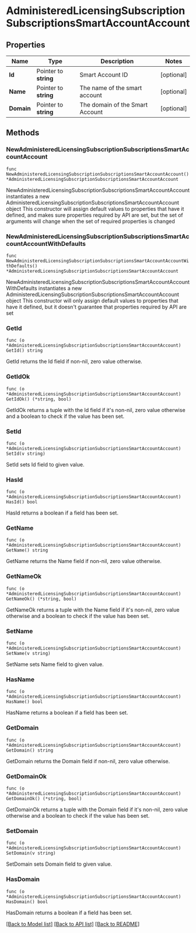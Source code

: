 # AdministeredLicensingSubscriptionSubscriptionsSmartAccountAccount

## Properties

Name | Type | Description | Notes
------------ | ------------- | ------------- | -------------
**Id** | Pointer to **string** | Smart Account ID | [optional] 
**Name** | Pointer to **string** | The name of the smart account | [optional] 
**Domain** | Pointer to **string** | The domain of the Smart Account | [optional] 

## Methods

### NewAdministeredLicensingSubscriptionSubscriptionsSmartAccountAccount

`func NewAdministeredLicensingSubscriptionSubscriptionsSmartAccountAccount() *AdministeredLicensingSubscriptionSubscriptionsSmartAccountAccount`

NewAdministeredLicensingSubscriptionSubscriptionsSmartAccountAccount instantiates a new AdministeredLicensingSubscriptionSubscriptionsSmartAccountAccount object
This constructor will assign default values to properties that have it defined,
and makes sure properties required by API are set, but the set of arguments
will change when the set of required properties is changed

### NewAdministeredLicensingSubscriptionSubscriptionsSmartAccountAccountWithDefaults

`func NewAdministeredLicensingSubscriptionSubscriptionsSmartAccountAccountWithDefaults() *AdministeredLicensingSubscriptionSubscriptionsSmartAccountAccount`

NewAdministeredLicensingSubscriptionSubscriptionsSmartAccountAccountWithDefaults instantiates a new AdministeredLicensingSubscriptionSubscriptionsSmartAccountAccount object
This constructor will only assign default values to properties that have it defined,
but it doesn't guarantee that properties required by API are set

### GetId

`func (o *AdministeredLicensingSubscriptionSubscriptionsSmartAccountAccount) GetId() string`

GetId returns the Id field if non-nil, zero value otherwise.

### GetIdOk

`func (o *AdministeredLicensingSubscriptionSubscriptionsSmartAccountAccount) GetIdOk() (*string, bool)`

GetIdOk returns a tuple with the Id field if it's non-nil, zero value otherwise
and a boolean to check if the value has been set.

### SetId

`func (o *AdministeredLicensingSubscriptionSubscriptionsSmartAccountAccount) SetId(v string)`

SetId sets Id field to given value.

### HasId

`func (o *AdministeredLicensingSubscriptionSubscriptionsSmartAccountAccount) HasId() bool`

HasId returns a boolean if a field has been set.

### GetName

`func (o *AdministeredLicensingSubscriptionSubscriptionsSmartAccountAccount) GetName() string`

GetName returns the Name field if non-nil, zero value otherwise.

### GetNameOk

`func (o *AdministeredLicensingSubscriptionSubscriptionsSmartAccountAccount) GetNameOk() (*string, bool)`

GetNameOk returns a tuple with the Name field if it's non-nil, zero value otherwise
and a boolean to check if the value has been set.

### SetName

`func (o *AdministeredLicensingSubscriptionSubscriptionsSmartAccountAccount) SetName(v string)`

SetName sets Name field to given value.

### HasName

`func (o *AdministeredLicensingSubscriptionSubscriptionsSmartAccountAccount) HasName() bool`

HasName returns a boolean if a field has been set.

### GetDomain

`func (o *AdministeredLicensingSubscriptionSubscriptionsSmartAccountAccount) GetDomain() string`

GetDomain returns the Domain field if non-nil, zero value otherwise.

### GetDomainOk

`func (o *AdministeredLicensingSubscriptionSubscriptionsSmartAccountAccount) GetDomainOk() (*string, bool)`

GetDomainOk returns a tuple with the Domain field if it's non-nil, zero value otherwise
and a boolean to check if the value has been set.

### SetDomain

`func (o *AdministeredLicensingSubscriptionSubscriptionsSmartAccountAccount) SetDomain(v string)`

SetDomain sets Domain field to given value.

### HasDomain

`func (o *AdministeredLicensingSubscriptionSubscriptionsSmartAccountAccount) HasDomain() bool`

HasDomain returns a boolean if a field has been set.


[[Back to Model list]](../README.md#documentation-for-models) [[Back to API list]](../README.md#documentation-for-api-endpoints) [[Back to README]](../README.md)



